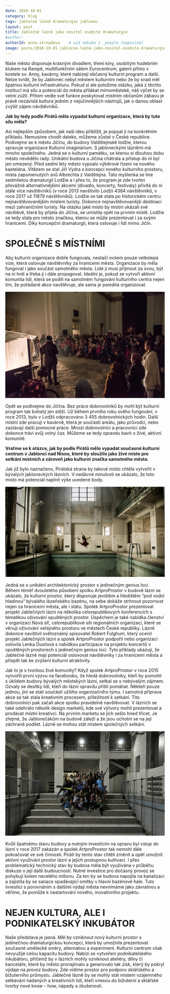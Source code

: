 ```yaml
---
date: 2018-10-01
category: blog
tags: jablečné lázně dramaturgie jablonec
layout: post
title: Jablečné lázně jako nositel osobité dramaturgie
#author:
authorId: anna.strnadova    # uid nekoho z _people (nepoviné)
image: posts/2018-10-01-jablecne-lazne-jako-nositel-osobite-dramaturgie.jpg
---
```


Naše město disponuje krásným divadlem, třemi kiny, osobitým hudebním klubem na Rampě, multifunkčním sálem Eurocentrum, galerií přímo v kostele sv. Anny, kavárny, které nabízejí občasný kulturní program a další. Nelze tvrdit, že by Jablonec nebyl městem kulturním nebo že by snad měl špatnou kulturní infrastrukturu. Pokud si ale položíme otázku, jaká z těchto institucí má sílu a potenciál do města přilákat mimoměstské, náš výčet by se velmi zúžil. Přitom vedle své funkce poskytovat místním občanům zábavu je právě nezávislá kultura jedním z nejúčinnějších nástrojů, jak o danou oblast zvýšit zájem návštěvníků.

__Jak by tedy podle Pirátů měla vypadat kulturní organizace, která by tuto sílu měla?__

Asi nejlepším způsobem, jak naši ideu přiblížit, je popsat ji na konkrétním příkladu. Nemusíme chodit daleko, můžeme zůstat v České republice. Podívejme se k městu Jičínu, do budovy Valdštejnské lodžie, kterou spravuje organizace Kulturní imaginárium. S jabloneckými lázněmi má mnoho společného. Jedná se o kulturní památku, se kterou si dlouhou dobu město nevědělo rady. Unikátní budova u Jičína chátrala a přístup do ní byl jen omezený. Před sedmi lety město vypsalo výběrové řízení na nového kastelána. Vítězem se stal Jiří Vydra s koncepcí nového kulturního prostoru, místa zapomenutých snů Albrechta z Valdštejna. Tato myšlenka se line sedmiletou dramaturgií Lodžie a i přes to, že program je zde tvořen převážně alternativnějšími akcemi (divadlo, koncerty, festivaly) přivítá do ní stále více návštěvníků (v roce 2013 navštívilo Lodžii 4384 návštěvníků, v roce 2017 už 11879 návštěvníků). Lodžie se tak stala po historickém centru nejnavštěvovanějším místem turisty. Dokonce nejnavštěvovanější destinací mezi zahraničními turisty.  Na otázku jaké místo by místní ukázali své návštěvě, která by přijela do Jičína, se umístila opět na prvním místě.  Lodžie se tedy stala pro město značkou, kterou se může prezentovat i za svými hranicemi. Díky koncepční dramaturgii, která oslovuje i lidi mimo Jičín.

# SPOLEČNĚ S MÍSTNÍMI
Aby kulturní organizace dobře fungovala, nestačí ovšem pouze velkolepá vize, která oslovuje návštěvníky za hranicemi města.  Organizace by měla fungovat i jako součást samotného města. Lidé ji musí přijmout za svou, být na ni hrdí a třeba ji i dále propagovat. Ideální je, pokud se vytvoří aktivní komunita lidí, která se podílí na samotném fungování kulturního centra nejen tím, že pořádané akce navštěvuje, ale sama je pomáhá organizovat.

![Divovánoce v Lodžii](/assets/img/posts/2018-10-01-jablecne-lazne-jako-nositel-osobite-dramaturgie_3.jpg)

Opět se podívejme do Jičína. Bez práce dobrovolníků by mohl být kulturní program tak bohatý jen stěží. Už během prvního roku svého fungování, v roce 2013, bylo v Lodžii odpracováno 3 455 dobrovolnických hodin. Další místní zde pracují v kavárně, která je součástí areálu, jako průvodci, nebo zastávají další pomocné práce. Mnozí dobrovolníci a pracovníci zde dokonce tráví svůj volný čas. Můžeme se tedy opravdu bavit o živé, aktivní komunitě.

__Vraťme se k otázce, jak by podle Pirátů mělo vypadat současné kulturní centrum v Jablonci nad Nisou, které by sloužilo jako živé místo pro setkání místních a zároveň jako kulturní značka samotného města.__

Jak již bylo naznačeno, Pirátská strana by takové místo chtěla vytvořit v bývalých jabloneckých lázních. V nedávné minulosti se ukázalo, že toto místo má potenciál naplnit výše uvedené body. 

![Promo foto spolku ArtproProstor v hlavní bazénové hale Jablečných lázní, foto: Tomáš Droppa](/assets/img/posts/2018-10-01-jablecne-lazne-jako-nositel-osobite-dramaturgie_2.jpg)

Jedná se o unikátní architektonický prostor s jedinečným genius loci. Během téměř dvouletého působení spolku ArtproProstor v budově lázní se ukázalo, že kulturní prostor, který disponuje jevištěm a hledištěm “pod vodní hladinou“ bývalého lázeňského bazénu, na sebe dokáže strhnout pozornost nejen za hranicemi města, ale i státu. Spolek ArtproProstor prezentoval projekt Jablečných lázní na několika celorepublikových konferencích s tématikou oživování opuštěných prostor. Úspěchem je také nabídka členství v organizaci Nová síť, celorepublikové síti regionálních organizací, které se věnují oživování veřejného prostoru ve městech České republiky. Lázně dokonce navštívil světoznámý spisovatel Robert Fulghum, který ocenil projekt Jablečných lázní a spolek ArtproProstor podpořil nebo organizaci oslovila Lenka Dusilová s nabídkou participace na projektu koncertů v opuštěných prostorech s jedinečným genius loci. Tyto příklady ukazují, že Jablečné lázně mají potenciál oslovovat návštěvníky i za hranicemi města a přispět tak ke zvýšení kulturní atraktivity.

Jak to je s tvorbou živé komunity? Když spolek ArtproProstor v roce 2015 vytvořili první výzvu na facebooku, že hledá dobrovolníky, kteří by pomohli s úklidem budovy bývalých městských lázní, setkal se s nebývalým zájmem. Ozvaly se desítky lidí, kteří do lázní opravdu přišli pomáhat. Někteří pouze jednou, jiní se stali součástí užšího organizačního týmu. I samotná příprava akce se tak stala kreativním procesem, příležitostí k setkání. Tito dobrovolníci pak začali akce spolku pravidelně navštěvovat. V lázních se také odehrálo několik design marketů, kde své výtvory mohli prezentovat a prodávat místní kreativci. Na prvním marketu se jich sešlo hned třicet. Je zřejmé, že Jablonečákům na budově záleží a že jsou ochotní se na její záchraně podílet. Lázně se mohou stát místem společných setkání.

![První akce v Jablečných lázních se všemi aktéry a organizátory, foto: Tomáš Bičiště](/assets/img/posts/2018-10-01-jablecne-lazne-jako-nositel-osobite-dramaturgie_4.jpg)

Kvůli špatnému stavu budovy a nutným investicím na opravu byl vstup do lázní v roce 2017 zakázán a spolek ArtproProstor tak nemohl dále pokračovat ve své činnosti. Piráti by tento stav chtěli změnit a opět umožnit aktivní využívání prostor lázní a jejich postupnou kultivaci. I přes problematický technický stav by budova měla být využívána v průběhu diskuze o její další budoucnosti. Nutné investice pro dočasný provoz se pohybují kolem necelého milionu. Za ten by se budova napojila na kanalizaci a zajistila by se sanace opadávající omítky v hlavní bazénové hale. Tuto investici s porovnáním s dalšími výdaji města nevnímáme jako závratnou a věříme, že pomůže k nastartování nového, inovativního projektu.

# NEJEN KULTURA, ALE I PODNIKATELSKÝ INKUBÁTOR
Naše představa je jasná. Měl by vzniknout nový kulturní prostor s jedinečnou dramaturgickou koncepcí, která by umožnila prezentovat současné umělecké směry, alternativu a experiment. Kulturní centrum však nevyužije celou kapacitu budovy. Nabízí se vytvoření podnikatelského inkubátoru, přičemž by v lázních mohly vzniknout ateliéry, dílny či kanceláře, které by město pronajímalo a generovalo tak zisk, který by pokryl výdaje na provoz budovy. Zde vidíme prostor pro podporu sklářského a bižuterního průmyslu. Jablečné lázně by se mohly stát místem vzájemného setkávání nadaných a kreativních lidí, kteří vnesou do bižuterní a sklářské tvorby nové know – how, nápady a zkušenosti.
